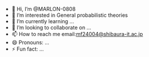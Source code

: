 - 👋 Hi, I’m @MARLON-0808
- 👀 I’m interested in General probabilistic theories
- 🌱 I’m currently learning ...
- 💞️ I’m looking to collaborate on ...
- 📫 How to reach me email:mf24004@shibaura-it.ac.jp
- 😄 Pronouns: ...
- ⚡ Fun fact: ...

<!---
MARLON-0808/MARLON-0808 is a ✨ special ✨ repository because its `README.md` (this file) appears on your GitHub profile.
You can click the Preview link to take a look at your changes.
--->
